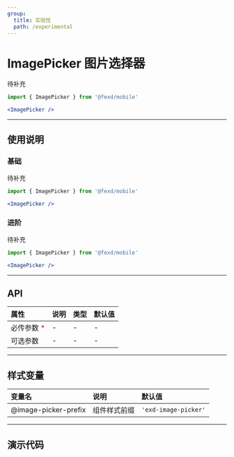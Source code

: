 ```yaml
---
group:
  title: 实验性
  path: /experimental
---
```


# ImagePicker 图片选择器 <ImportCost name="ImagePicker" />

待补充

<!-- prettier-ignore -->
```jsx | pure
import { ImagePicker } from '@fexd/mobile'

<ImagePicker />
```

---

## 使用说明

### 基础

待补充

<!-- prettier-ignore -->
```jsx | pure
import { ImagePicker } from '@fexd/mobile'

<ImagePicker />
```

### 进阶

待补充

<!-- prettier-ignore -->
```jsx | pure
import { ImagePicker } from '@fexd/mobile'

<ImagePicker />
```

---

## API

| 属性                                         | 说明 | 类型 | 默认值 |
| :------------------------------------------- | :--- | :--- | :----- |
| 必传参数 <span style="color: red;">\*</span> | -    | -    | -      |
| 可选参数                                     | -    | -    | -      |

---

## 样式变量

| 变量名               | 说明         | 默认值              |
| :------------------- | :----------- | :------------------ |
| @image-picker-prefix | 组件样式前缀 | `'exd-image-picker'` |

---

## 演示代码

<code src="./demos/demo1/index.tsx" />
